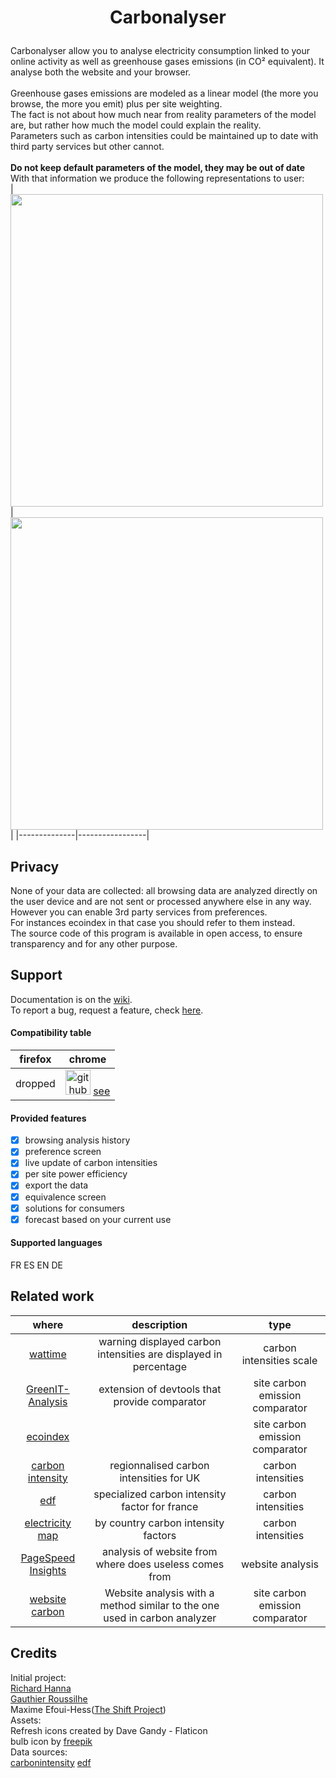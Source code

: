 # <p align="center">Carbonalyser</p>
Carbonalyser allow you to analyse electricity consumption linked to your online activity as well as greenhouse gases emissions (in CO² equivalent). It analyse both the website and your browser.<br />
<br />
Greenhouse gases emissions are modeled as a linear model (the more you browse, the more you emit) plus per site weighting.<br />
The fact is not about how much near from reality parameters of the model are, but rather how much the model could explain the reality.<br />
Parameters such as carbon intensities could be maintained up to date with third party services but other cannot.<br />
<br />
<b>Do not keep default parameters of the model, they may be out of date</b>
<br />
With that information we produce the following representations to user:<br />
|     <img src="https://user-images.githubusercontent.com/97546053/176733414-6d79545c-f14e-4438-bfcd-d1d85fd298fc.png" width="500px" />         |        <img src="https://user-images.githubusercontent.com/97546053/176733126-b628e353-7f05-409f-a47f-1e8d322ed5d1.png" width="500px" />         |
|--------------|-----------------|

## Privacy

None of your data are collected: all browsing data are analyzed directly on the user device and are not sent or processed anywhere else in any way.<br />
However you can enable 3rd party services from preferences.<br />
For instances ecoindex in that case you should refer to them instead.<br />
The source code of this program is available in open access, to ensure transparency and for any other purpose. 

## Support

Documentation is on the [wiki](https://github.com/ffprivacy/Carbonalyser/wiki).<br />
To report a bug, request a feature, check [here](https://github.com/ffprivacy/Carbonalyser/issues).
#### Compatibility table
| firefox | chrome |
|:----------:|:------------:|
|  dropped  | [<img alt="github logo" width="40px" src="https://github.githubassets.com/images/modules/logos_page/GitHub-Mark.png"/>](https://github.com/ffprivacy/Carbonalyser/releases) [see](https://github.com/ffprivacy/Carbonalyser/wiki/Install-for-chrome---without-chrome-webstore) |
#### Provided features
- [x] browsing analysis history
- [x] preference screen
- [x] live update of carbon intensities
- [x] per site power efficiency
- [x] export the data
- [x] equivalence screen
- [x] solutions for consumers
- [x] forecast based on your current use
#### Supported languages
FR ES EN DE

## Related work

| where | description | type |
|:----------:|:------------------------:|:-----:|
|[wattime](https://www.watttime.org/)| warning displayed carbon intensities are displayed in percentage | carbon intensities scale |
|[GreenIT-Analysis](https://addons.mozilla.org/fr/firefox/addon/greenit-analysis/)| extension of devtools that provide comparator | site carbon emission comparator |
|[ecoindex](http://www.ecoindex.fr/)| | site carbon emission comparator |
|[carbon intensity](https://carbonintensity.org.uk/) | regionnalised carbon intensities for UK | carbon intensities |
|[edf](https://opendata.edf.fr/api/records/1.0/search/?dataset=indicateurs-de-performance-extra-financiere&q=&facet=annee&facet=engagements_rse&facet=csr_goals&facet=indicateurs_cles_de_performance&facet=performance_indicators&refine.indicateurs_cles_de_performance=Intensit%C3%A9+carbone%C2%A0%3A+%C3%A9missions+sp%C3%A9cifiques+de+CO2+dues+%C3%A0+la+production+d%E2%80%99%C3%A9lectricit%C3%A9+%E2%88%9A+(gCO2%2FkWh)) | specialized carbon intensity factor for france | carbon intensities |
|[electricity map](https://app.electricitymap.org/map) | by country carbon intensity factors | carbon intensities |
|[PageSpeed Insights](https://pagespeed.web.dev/?hl=fr) | analysis of website from where does useless comes from |website analysis |
|[website carbon](https://www.websitecarbon.com/how-does-it-work/) | Website analysis with a method similar to the one used in carbon analyzer |site carbon emission comparator|

## Credits

Initial project:<br />
[Richard Hanna](https://twitter.com/richardhanna)<br />
[Gauthier Roussilhe](http://gauthierroussilhe.com)<br />
Maxime Efoui-Hess([The Shift Project](https://theshiftproject.org/en/home/))<br />
Assets:<br />
Refresh icons created by Dave Gandy - Flaticon<br />
bulb icon by [freepik](https://www.flaticon.com/fr/auteurs/freepik)<br />
Data sources:<br />
[carbonintensity](https://carbonintensity.org.uk/)
[edf](https://opendata.edf.fr/api/records/1.0/search/?dataset=indicateurs-de-performance-extra-financiere&q=&facet=annee&facet=engagements_rse&facet=csr_goals&facet=indicateurs_cles_de_performance&facet=performance_indicators&refine.indicateurs_cles_de_performance=Intensit%C3%A9+carbone%C2%A0%3A+%C3%A9missions+sp%C3%A9cifiques+de+CO2+dues+%C3%A0+la+production+d%E2%80%99%C3%A9lectricit%C3%A9+%E2%88%9A+(gCO2%2FkWh))<br />
